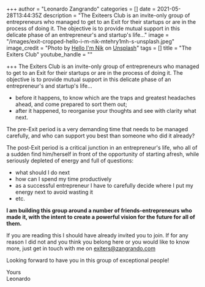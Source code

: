 +++
author = "Leonardo Zangrando"
categories = []
date = 2021-05-28T13:44:35Z
description = "The Exiteers Club is an invite-only group of entrepreneurs who managed to get to an Exit for their startups or are in the process of doing it. The objective is to provide mutual support in this delicate phase of an entrepreneur's and startup's life..."
image = "/images/exit-cropped-hello-i-m-nik-mtehry1mh-s-unsplash.jpeg"
image_credit = "Photo by [Hello I'm Nik](https://unsplash.com/@helloimnik?utm_source=unsplash&utm_medium=referral&utm_content=creditCopyText) on [Unsplash](https://unsplash.com/s/photos/exit?utm_source=unsplash&utm_medium=referral&utm_content=creditCopyText)"
tags = []
title = "The Exiters Club"
youtube_handle = ""

+++
The Exiters Club is an invite-only group of entrepreneurs who managed to get to an Exit for their startups or are in the process of doing it. The objective is to provide mutual support in this delicate phase of an entrepreneur's and startup's life...

* before it happens, to know which are the traps and greatest headaches ahead, and come prepared to sort them out;
* after it happened, to reorganise your thoughts and see with clarity what next.

The pre-Exit period is a very demanding time that needs to be managed carefully, and who can support you best than someone who did it already?

The post-Exit period is a critical junction in an entrepreneur's life, who all of a sudden find him/herself in front of the opportunity of starting afresh, while seriously depleted of energy and full of questions:

* what should I do next
* how can I spend my time productively
* as a successful entrepreneur I have to carefully decide where I put my energy next to avoid wasting it
* etc.

**I am building this group around a number of friends-entrepreneurs who made it, with the intent to create a powerful vision for the future for all of them.**

If you are reading this I should have already invited you to join. If for any reason I did not and you think you belong here or you would like to know more, just get in touch with me on [exiters@zangrando.com](mailto:exiters@zangrando.com)

Looking forward to have you in this group of exceptional people!

Yours  
Leonardo
